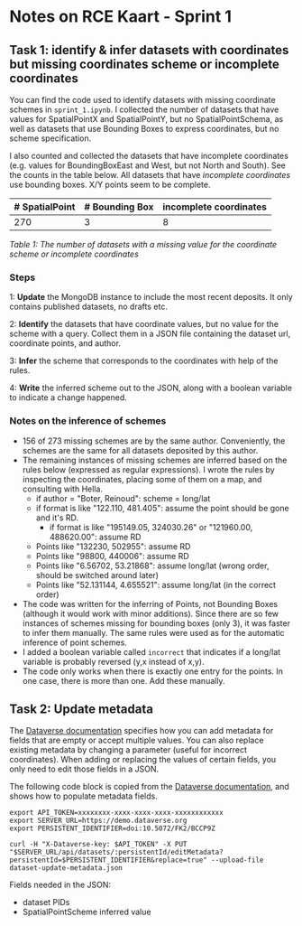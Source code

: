 # Notes on RCE Kaart - Sprint 1


## Task 1: identify & infer datasets with coordinates but missing coordinates scheme or incomplete coordinates
You can find the code used to identify datasets with missing coordinate schemes in `sprint_1.ipynb`. I collected the number of datasets that have values for SpatialPointX and SpatialPointY, but no SpatialPointSchema, as well as datasets that use Bounding Boxes to express coordinates, but no scheme specification. 

I also counted and collected the datasets that have incomplete coordinates (e.g. values for BoundingBoxEast and West, but not North and South). See the counts in the table below. All datasets that have *incomplete coordinates* use bounding boxes. X/Y points seem to be complete. 



| # SpatialPoint | # Bounding Box| incomplete coordinates |
| ----------------- | --------------- | ---------------------- |
| 270               | 3               | 8                      |

*Table 1: The number of datasets with a missing value for the coordinate scheme or incomplete coordinates*


### Steps 
1: **Update** the MongoDB instance to include the most recent deposits. It only contains published datasets, no drafts etc. 

2: **Identify** the datasets that have coordinate values, but no value for the scheme with a query. Collect them in a JSON file containing the dataset url, coordinate points, and author. 

3:  **Infer** the scheme that corresponds to the coordinates with help of the rules.

4: **Write** the inferred scheme out to the JSON, along with a boolean variable to indicate a change happened. 


### Notes on the inference of schemes
- 156 of 273 missing schemes are by the same author. Conveniently, the schemes  are the same for all datasets deposited by this author. 
- The remaining instances of missing schemes are inferred based on the rules below (expressed as regular expressions). I wrote the rules by inspecting the coordinates, placing some of them on a map, and consulting with Hella. 
	- if author = "Boter, Reinoud": scheme = long/lat 
	- if format is like "122.110, 481.405": assume the point should be gone and it's RD. 
		- if format is like "195149.05, 324030.26" or "121960.00, 488620.00": assume RD 
	- Points like "132230, 502955": assume RD
	- Points like "98800, 440006": assume RD 
	- Points like "6.56702, 53.21868": assume long/lat (wrong order, should be switched around later) 
	- Points like "52.131144, 4.655521": assume long/lat (in the correct order)
- The code was written for the inferring of Points, not Bounding Boxes (although it would work with minor additions). Since there are so few instances of schemes missing for bounding boxes (only 3), it was faster to infer them manually. The same rules were used as for the automatic inference of point schemes. 
- I added a boolean variable called `incorrect` that indicates if a long/lat variable is probably reversed (y,x instead of x,y). 
- The code only works when there is exactly one entry for the points. In one case, there is more than one. Add these manually. 
  



## Task 2: Update metadata 
The [Dataverse documentation](https://guides.dataverse.org/en/latest/api/native-api.html#update-metadata-for-a-dataset) specifies how you can add metadata for fields that are empty or accept multiple values. You can also replace existing metadata by changing a parameter (useful for incorrect coordinates). When adding or replacing the values of certain fields, you only need to edit those fields in a JSON.  

The following code block is copied from the [Dataverse documentation](https://guides.dataverse.org/en/latest/api/native-api.html#update-metadata-for-a-dataset), and shows how to populate metadata fields. 

```
export API_TOKEN=xxxxxxxx-xxxx-xxxx-xxxx-xxxxxxxxxxxx
export SERVER_URL=https://demo.dataverse.org
export PERSISTENT_IDENTIFIER=doi:10.5072/FK2/BCCP9Z

curl -H "X-Dataverse-key: $API_TOKEN" -X PUT "$SERVER_URL/api/datasets/:persistentId/editMetadata?persistentId=$PERSISTENT_IDENTIFIER&replace=true" --upload-file dataset-update-metadata.json
```

Fields needed in the JSON: 
- dataset PIDs
- SpatialPointScheme inferred value 
